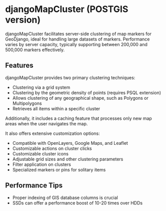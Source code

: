 djangoMapCluster (POSTGIS version)
==================================


djangoMapCluster facilitates server-side clustering of map markers for GeoDjango, ideal for handling large datasets of markers. 
Performance varies by server capacity, typically supporting between 200,000 and 500,000 markers effectively.

Features
--------

djangoMapCluster provides two primary clustering techniques:
- Clustering via a grid system
- Clustering by the geometric density of points (requires PSQL extension)
- Allows clustering of any geographical shape, such as Polygons or Multipolygons
- Retrieves all items within a specific cluster

Additionally, it includes a caching feature that processes only new map areas when the user navigates the map.

It also offers extensive customization options:
- Compatible with OpenLayers, Google Maps, and Leaflet
- Customizable actions on cluster clicks
- Customizable cluster icons
- Adjustable grid sizes and other clustering parameters
- Filter application on clusters
- Specialized markers or pins for solitary items

Performance Tips
----------------

- Proper indexing of GIS database columns is crucial
- SSDs can offer a performance boost of 10-20 times over HDDs